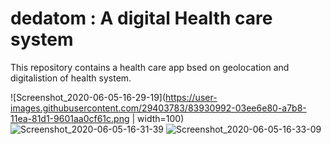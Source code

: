 # dedatom : A digital Health care system

This repository contains a health care app bsed on geolocation and digitalistion of health system.

![Screenshot_2020-06-05-16-29-19](https://user-images.githubusercontent.com/29403783/83930992-03ee6e80-a7b8-11ea-81d1-9601aa0cf61c.png |  width=100)
![Screenshot_2020-06-05-16-31-39](https://user-images.githubusercontent.com/29403783/83931000-094bb900-a7b8-11ea-8e2a-8eb093276bcd.png)
![Screenshot_2020-06-05-16-33-09](https://user-images.githubusercontent.com/29403783/83931010-0ea90380-a7b8-11ea-944d-25922211b47c.png)
